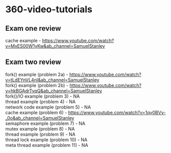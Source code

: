 # 360-video-tutorials
## Exam one review
cache example - https://www.youtube.com/watch?v=MxES00W1yKw&ab_channel=SamuelStanley
## Exam two review
fork() example (problem 2a) - https://www.youtube.com/watch?v=tLdEYnVL4nI&ab_channel=SamuelStanley <br>
fork() example (problem 2b) - https://www.youtube.com/watch?v=hkBGAdrTyqQ&ab_channel=SamuelStanley <br>
fork()/IO example (problem 3) - NA <br>
thread example (problem 4) - NA <br>
network code example (problem 5) - NA <br>
cache example (problem 6) - https://www.youtube.com/watch?v=1qy0BVv-_0o&ab_channel=SamuelStanley <br>
semaphore example (problem 7) - NA <br>
mutex example (problem 8) - NA <br>
thread example (problem 9) - NA <br>
thread lock example (problem 10) - NA <br>
meta thread example (problem 11) - NA <br>
